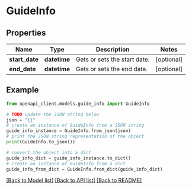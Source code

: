 # GuideInfo


## Properties

Name | Type | Description | Notes
------------ | ------------- | ------------- | -------------
**start_date** | **datetime** | Gets or sets the start date. | [optional] 
**end_date** | **datetime** | Gets or sets the end date. | [optional] 

## Example

```python
from openapi_client.models.guide_info import GuideInfo

# TODO update the JSON string below
json = "{}"
# create an instance of GuideInfo from a JSON string
guide_info_instance = GuideInfo.from_json(json)
# print the JSON string representation of the object
print(GuideInfo.to_json())

# convert the object into a dict
guide_info_dict = guide_info_instance.to_dict()
# create an instance of GuideInfo from a dict
guide_info_from_dict = GuideInfo.from_dict(guide_info_dict)
```
[[Back to Model list]](../README.md#documentation-for-models) [[Back to API list]](../README.md#documentation-for-api-endpoints) [[Back to README]](../README.md)


